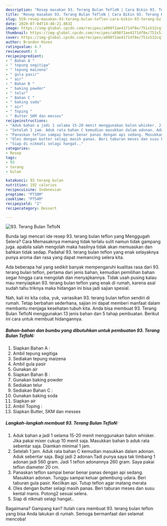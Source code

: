 ```yaml
---
description: "Resep masakan 93. Terang Bulan TefloN | Cara Bikin 93. Terang Bulan TefloN Yang Enak Dan Lezat"
title: "Resep masakan 93. Terang Bulan TefloN | Cara Bikin 93. Terang Bulan TefloN Yang Enak Dan Lezat"
slug: 559-resep-masakan-93-terang-bulan-teflon-cara-bikin-93-terang-bulan-teflon-yang-enak-dan-lezat
date: 2020-07-04T14:40:21.863Z
image: https://img-global.cpcdn.com/recipes/a898f2ae41714f8e/751x532cq70/93-terang-bulan-teflon-foto-resep-utama.jpg
thumbnail: https://img-global.cpcdn.com/recipes/a898f2ae41714f8e/751x532cq70/93-terang-bulan-teflon-foto-resep-utama.jpg
cover: https://img-global.cpcdn.com/recipes/a898f2ae41714f8e/751x532cq70/93-terang-bulan-teflon-foto-resep-utama.jpg
author: Brandon Hines
ratingvalue: 4.7
reviewcount: 3
recipeingredient:
- " Bahan A "
- " tepung segitiga"
- " tepung maizena"
- " gula pasir"
- " air"
- " Bahan B "
- " baking powder"
- " telur"
- " Bahan C "
- " baking soda"
- " air"
- " Toping "
- " Butter SKM dan messes"
recipeinstructions:
- "Aduk bahan a jadi 1 selama 15-20 menit menggunakan balon whisker. Jika pakai mixer cukup 10 menit saja. Masukkan bahan b aduk rata sebentar saja. Diamkan minimal 1 jam."
- "Setelah 1 jam. Aduk rata bahan C kemudian masukkan dalam adonan. Aduk sebentar saja. Bagi jadi 2 adonan.Tadi punya saya tak timbang 1 adonan jadi 560 gram. Jadi 1 teflon adonannya 260 gram. Saya pakai teflon diameter 20 cm."
- "Panaskan teflon sampai benar benar panas dengan api sedang. Masukkan adonan. Tunggu sampai keluar gelembung udara. Beri taburan gula pasir. Kecilkan api. Tutup teflon agar matang merata"
- "Oles dengan butter selagi masih panas. Beri taburan meses dan susu kental manis. Potong2 sesuai selera."
- "Siap di nikmati selagi hangat.."
categories:
- Resep
tags:
- 93
- terang
- bulan

katakunci: 93 terang bulan 
nutrition: 192 calories
recipecuisine: Indonesian
preptime: "PT30M"
cooktime: "PT54M"
recipeyield: "2"
recipecategory: Dessert

---
```



![93. Terang Bulan TefloN](https://img-global.cpcdn.com/recipes/a898f2ae41714f8e/751x532cq70/93-terang-bulan-teflon-foto-resep-utama.jpg)

Bunda lagi mencari ide resep 93. terang bulan teflon yang Menggugah Selera? Cara Memasaknya memang tidak terlalu sulit namun tidak gampang juga. apabila salah mengolah maka hasilnya tidak akan memuaskan dan bahkan tidak sedap. Padahal 93. terang bulan teflon yang enak selayaknya punya aroma dan rasa yang dapat memancing selera kita.



Ada beberapa hal yang sedikit banyak mempengaruhi kualitas rasa dari 93. terang bulan teflon, pertama dari jenis bahan, kemudian pemilihan bahan segar hingga cara mengolah dan menyajikannya. Tidak usah pusing kalau mau menyiapkan 93. terang bulan teflon yang enak di rumah, karena asal sudah tahu triknya maka hidangan ini bisa jadi sajian spesial.


Nah, kali ini kita coba, yuk, variasikan 93. terang bulan teflon sendiri di rumah. Tetap berbahan sederhana, sajian ini dapat memberi manfaat dalam membantu menjaga kesehatan tubuh kita. Anda bisa membuat 93. Terang Bulan TefloN menggunakan 13 jenis bahan dan 5 tahap pembuatan. Berikut ini cara untuk membuat hidangannya.

<!--inarticleads1-->

##### Bahan-bahan dan bumbu yang dibutuhkan untuk pembuatan 93. Terang Bulan TefloN:

1. Siapkan  Bahan A :
1. Ambil  tepung segitiga
1. Sediakan  tepung maizena
1. Ambil  gula pasir
1. Gunakan  air
1. Siapkan  Bahan B :
1. Gunakan  baking powder
1. Sediakan  telur
1. Sediakan  Bahan C :
1. Gunakan  baking soda
1. Siapkan  air
1. Ambil  Toping :
1. Siapkan  Butter, SKM dan messes




<!--inarticleads2-->

##### Langkah-langkah membuat 93. Terang Bulan TefloN:

1. Aduk bahan a jadi 1 selama 15-20 menit menggunakan balon whisker. Jika pakai mixer cukup 10 menit saja. Masukkan bahan b aduk rata sebentar saja. Diamkan minimal 1 jam.
1. Setelah 1 jam. Aduk rata bahan C kemudian masukkan dalam adonan. Aduk sebentar saja. Bagi jadi 2 adonan.Tadi punya saya tak timbang 1 adonan jadi 560 gram. Jadi 1 teflon adonannya 260 gram. Saya pakai teflon diameter 20 cm.
1. Panaskan teflon sampai benar benar panas dengan api sedang. Masukkan adonan. Tunggu sampai keluar gelembung udara. Beri taburan gula pasir. Kecilkan api. Tutup teflon agar matang merata
1. Oles dengan butter selagi masih panas. Beri taburan meses dan susu kental manis. Potong2 sesuai selera.
1. Siap di nikmati selagi hangat..




Bagaimana? Gampang kan? Itulah cara membuat 93. terang bulan teflon yang bisa Anda lakukan di rumah. Semoga bermanfaat dan selamat mencoba!
